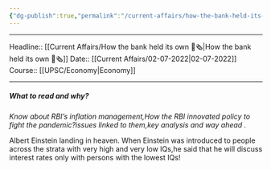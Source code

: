 ```yaml
---
{"dg-publish":true,"permalink":"/current-affairs/how-the-bank-held-its-own/","dgHomeLink":true,"dgPassFrontmatter":false}
---
```


----
Headline:: [[Current Affairs/How the bank held its own 📰🗞️|How the bank held its own 📰🗞️]]
Date:: [[Current Affairs/02-07-2022|02-07-2022]]
Course:: [[UPSC/Economy|Economy]] 

----
##### What to read and why? 
_Know about RBI’s inflation management,How the RBI innovated policy to fight the pandemic?issues linked to them,key analysis and way ahead ._

Albert Einstein landing in heaven. When Einstein was introduced to people across the strata with very high and very low IQs,he said that he will discuss interest rates only with persons with the lowest IQs!